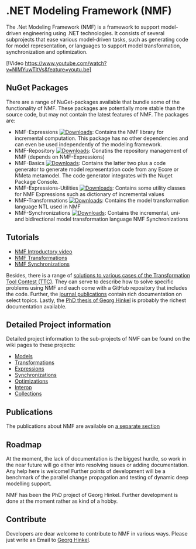 # .NET Modeling Framework (NMF)

The .Net Modeling Framework (NMF) is a framework to support model-driven engineering using .NET technologies. It consists of several subprojects that ease various model-driven tasks, such as generating code for model representation, or languages to support model transformation, synchronization and optimization.

[!Video https://www.youtube.com/watch?v=NIMYuwTltVs&feature=youtu.be]

## NuGet Packages

There are a range of NuGet-packages available that bundle some of the functionality of NMF. These packages are potentially more stable than the source code, but may not contain the latest features of NMF.
The packages are:
* NMF-Expressions [![Downloads](https://img.shields.io/nuget/dt/NMF-Expressions.svg)](https://www.nuget.org/packages/NMF-Expressions/): Contains the NMF library for incremental computation. This package has no other dependencies and can even be used independently of the modeling framework.
* NMF-Repository [![Downloads](https://img.shields.io/nuget/dt/NMF-Repository.svg)](https://www.nuget.org/packages/NMF-Repository/): Conatins the repository management of NMF (depends on NMF-Expressions)
* NMF-Basics [![Downloads](https://img.shields.io/nuget/dt/NMF-Basics.svg)](https://www.nuget.org/packages/NMF-Basics/): Contains the latter two plus a code generator to generate model representation code from any Ecore or NMeta metamodel. The code generator integrates with the Nuget Package Console.
* NMF-Expressions-Utilities [![Downloads](https://img.shields.io/nuget/dt/NMF-Expressions-Utilities.svg)](https://www.nuget.org/packages/NMF-Expressions-Utilities/): Contains some utility classes for NMF Expressions such as dictionary of incremental values
* NMF-Transformations [![Downloads](https://img.shields.io/nuget/dt/NMF-Transformations.svg)](https://www.nuget.org/packages/NMF-Transformations/): Contains the model transformation language NTL used in NMF
* NMF-Synchronizations [![Downloads](	https://img.shields.io/nuget/dt/NMF-Synchronizations.svg)](https://www.nuget.org/packages/NMF-Synchronizations/): Contains the incremental, uni- and bidirectional model transformation language NMF Synchronizations

## Tutorials

* [NMF Introductory video](https://www.youtube.com/watch?v=NIMYuwTltVs&feature=youtu.be)
* [NMF Transformations](transformations/TransformationTutorials.md)
* [NMF Synchronizations](synchronizations/SynchronizationTutorials.md)

Besides, there is a range of [solutions to various cases of the Transformation Tool Contest (TTC)](publications/ttc.md). They can serve to describe how to solve specific problems using NMF and each come with a GitHub repository that includes the code.
Further, the [journal publications](publications/article.md) contain rich documentation on select topics. Lastly, the [PhD thesis of Georg Hinkel](https://dx.doi.org/10.5445/IR/1000084464) is probably the richest documentation available.

## Detailed Project information

Detailed project information to the sub-projects of NMF can be found on the wiki pages to these projects:

* [Models](models/index.md)
* [Transformations](transformations/index.md)
* [Expressions](expressions/index.md)
* [Synchronizations](synchronizations/index.md)
* [Optimizations](optimizations/index.md)
* [Interop](interop/index.md)
* [Collections](collections/index.md)

## Publications

The publications about NMF are available on [a separate section](publications/index.md)

## Roadmap

At the moment, the lack of documentation is the biggest hurdle, so work in the near future will go either into resolving issues or adding documentation. Any help here is welcome! Further points of development will be a benchmark of the parallel change propagation and testing of dynamic deep modelling support.

NMF has been the PhD project of Georg Hinkel. Further development is done at the moment rather as kind of a hobby.

## Contribute

Developers are dear welcome to contribute to NMF in various ways. Please just write an Email to [Georg Hinkel](mailto:georg.hinkel@gmail.com).